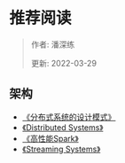 # 推荐阅读

> 作者: 潘深练
>
> 更新: 2022-03-29

## 架构

- [《分布式系统的设计模式》](http://www.istrsjournal.org/wp-content/uploads/2018/06/Designing_Distributed_Systems.pdf)
- [《Distributed Systems》](https://book.douban.com/subject/26039302/)
- [《高性能Spark》](https://book.douban.com/subject/30166057/)
- [《Streaming Systems》](https://book.douban.com/subject/27080632/)